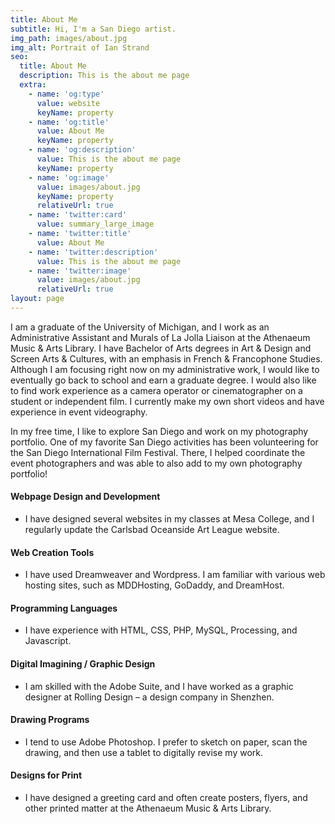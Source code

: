 ```yaml
---
title: About Me
subtitle: Hi, I'm a San Diego artist.
img_path: images/about.jpg
img_alt: Portrait of Ian Strand
seo:
  title: About Me
  description: This is the about me page
  extra:
    - name: 'og:type'
      value: website
      keyName: property
    - name: 'og:title'
      value: About Me
      keyName: property
    - name: 'og:description'
      value: This is the about me page
      keyName: property
    - name: 'og:image'
      value: images/about.jpg
      keyName: property
      relativeUrl: true
    - name: 'twitter:card'
      value: summary_large_image
    - name: 'twitter:title'
      value: About Me
    - name: 'twitter:description'
      value: This is the about me page
    - name: 'twitter:image'
      value: images/about.jpg
      relativeUrl: true
layout: page
---
```


I am a graduate of the University of Michigan, and I work as an Administrative Assistant and Murals of La Jolla Liaison at the Athenaeum Music & Arts Library. I have Bachelor of Arts degrees in Art & Design and Screen Arts & Cultures, with an emphasis in French & Francophone Studies. Although I am focusing right now on my administrative work, I would like to eventually go back to school and earn a graduate degree. I would also like to find work experience as a camera operator or cinematographer on a student or independent film. I currently make my own short videos and have experience in event videography.

In my free time, I like to explore San Diego and work on my photography portfolio. One of my favorite San Diego activities has been volunteering for the San Diego International Film Festival. There, I helped coordinate the event photographers and was able to also add to my own photography portfolio!

#### Webpage Design and Development
+ I have designed several websites in my classes at Mesa College, and I regularly update the Carlsbad Oceanside Art League website.

#### Web Creation Tools
+ I have used Dreamweaver and Wordpress. I am familiar with various web hosting sites, such as MDDHosting, GoDaddy, and DreamHost.

#### Programming Languages
+ I have experience with HTML, CSS, PHP, MySQL, Processing, and Javascript.

#### Digital Imagining / Graphic Design
+ I am skilled with the Adobe Suite, and I have worked as a graphic designer at Rolling Design – a design company in Shenzhen.

#### Drawing Programs
+ I tend to use Adobe Photoshop. I prefer to sketch on paper, scan the drawing, and then use a tablet to digitally revise my work.

#### Designs for Print
+ I have designed a greeting card and often create posters, flyers, and other printed matter at the Athenaeum Music & Arts Library.